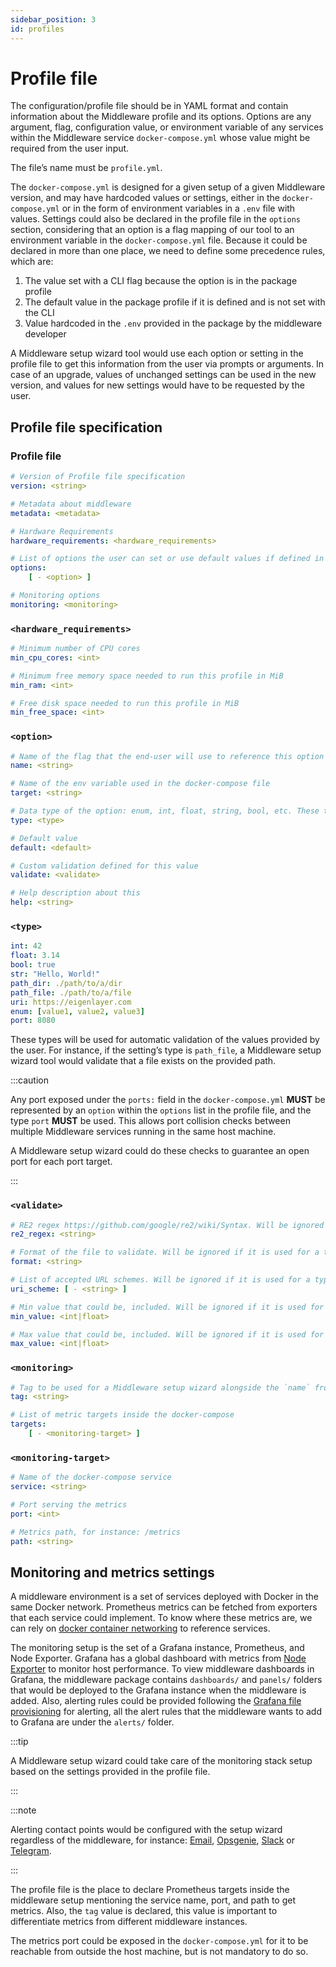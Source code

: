 ```yaml
---
sidebar_position: 3 
id: profiles
---
```


# Profile file

The configuration/profile file should be in YAML format and contain information about the Middleware profile and its options. Options are any argument, flag, configuration value, or environment variable of any services within the Middleware service `docker-compose.yml` whose value might be required from the user input. 

The file’s name must be `profile.yml`.

The `docker-compose.yml` is designed for a given setup of a given Middleware version, and may have hardcoded values or settings, either in the `docker-compose.yml` or in the form of environment variables in a `.env` file with values. Settings could also be declared in the profile file in the `options` section, considering that an option is a flag mapping of our tool to an environment variable in the `docker-compose.yml` file. Because it could be declared in more than one place, we need to define some precedence rules, which are:

1. The value set with a CLI flag because the option is in the package profile
2. The default value in the package profile if it is defined and is not set with the CLI
3. Value hardcoded in the `.env` provided in the package by the middleware developer

A Middleware setup wizard tool would use each option or setting in the profile file to get this information from the user via prompts or arguments. In case of an upgrade, values of unchanged settings can be used in the new version, and values for new settings would have to be requested by the user.

## Profile file specification

### Profile file

```yaml
# Version of Profile file specification
version: <string>

# Metadata about middleware
metadata: <metadata>

# Hardware Requirements
hardware_requirements: <hardware_requirements>

# List of options the user can set or use default values if defined in the <option>. Each option is an environment variable in the docker-compose file, middleware developers need to be careful about what options to expose here
options:
	[ - <option> ]

# Monitoring options
monitoring: <monitoring>
```

### `<hardware_requirements>`

```yaml
# Minimum number of CPU cores
min_cpu_cores: <int>

# Minimum free memory space needed to run this profile in MiB
min_ram: <int>

# Free disk space needed to run this profile in MiB
min_free_space: <int>

```

### `<option>`

```yaml
# Name of the flag that the end-user will use to reference this option with a Middleware setup wizard
name: <string>

# Name of the env variable used in the docker-compose file
target: <string>

# Data type of the option: enum, int, float, string, bool, etc. These types will be defined in another section with more details
type: <type>

# Default value
default: <default>

# Custom validation defined for this value
validate: <validate>

# Help description about this 
help: <string>
```

### `<type>`

```yaml
int: 42
float: 3.14
bool: true
str: "Hello, World!"
path_dir: ./path/to/a/dir
path_file: ./path/to/a/file
uri: https://eigenlayer.com
enum: [value1, value2, value3]
port: 8080
```

These types will be used for automatic validation of the values provided by the user. For instance, if the setting’s type is `path_file`, a Middleware setup wizard tool would validate that a file exists on the provided path.

:::caution

Any port exposed under the `ports:` field in the `docker-compose.yml` **MUST** be represented by an `option` within the `options` list in the profile file, and the type `port` **MUST** be used. This allows port collision checks between multiple Middleware services running in the same host machine.

A Middleware setup wizard could do these checks to guarantee an open port for each port target.

:::

### `<validate>`

```yaml
# RE2 regex https://github.com/google/re2/wiki/Syntax. Will be ignored if it is used for a type different from <string>
re2_regex: <string>

# Format of the file to validate. Will be ignored if it is used for a type different from <path_file>
format: <string>

# List of accepted URL schemes. Will be ignored if it is used for a type different from <uri>
uri_scheme: [ - <string> ]

# Min value that could be, included. Will be ignored if it is used for a type different from <int> or <float>
min_value: <int|float>

# Max value that could be, included. Will be ignored if it is used for a type different from <int> or <float>
max_value: <int|float>
```

### `<monitoring>`

```yaml
# Tag to be used for a Middleware setup wizard alongside the `name` from the manifest file to create a unique label that allows metrics to differentiate from other middleware instances metrics
tag: <string>

# List of metric targets inside the docker-compose
targets:
	[ - <monitoring-target> ]
```

### `<monitoring-target>`

```yaml
# Name of the docker-compose service
service: <string>

# Port serving the metrics
port: <int>

# Metrics path, for instance: /metrics
path: <string>
```

## Monitoring and metrics settings

A middleware environment is a set of services deployed with Docker in the same Docker network. Prometheus metrics can be fetched from exporters that each service could implement. To know where these metrics are, we can rely on [docker container networking](https://docs.docker.com/config/containers/container-networking/) to reference services.

The monitoring setup is the set of a Grafana instance, Prometheus, and Node Exporter. Grafana has a global dashboard with metrics from [Node Exporter](https://github.com/prometheus/node_exporter) to monitor host performance. To view middleware dashboards in Grafana, the middleware package contains `dashboards/` and `panels/` folders that would be deployed to the Grafana instance when the middleware is added. Also, alerting rules could be provided following the [Grafana file provisioning](https://grafana.com/docs/grafana/latest/alerting/set-up/provision-alerting-resources/file-provisioning/#provision-alert-rules) for alerting, all the alert rules that the middleware wants to add to Grafana are under the `alerts/` folder.

:::tip

A Middleware setup wizard could take care of the monitoring stack setup based on the settings provided in the profile file.

:::

:::note

Alerting contact points would be configured with the setup wizard regardless of the middleware, for instance: [Email](https://grafana.com/docs/grafana/latest/alerting/set-up/provision-alerting-resources/file-provisioning/#e-mail), [Opsgenie](https://grafana.com/docs/grafana/latest/alerting/set-up/provision-alerting-resources/file-provisioning/#opsgenie), [Slack](https://grafana.com/docs/grafana/latest/alerting/set-up/provision-alerting-resources/file-provisioning/#slack) or [Telegram](https://grafana.com/docs/grafana/latest/alerting/set-up/provision-alerting-resources/file-provisioning/#telegram).

:::

The profile file is the place to declare Prometheus targets inside the middleware setup mentioning the service name, port, and path to get metrics. Also, the `tag` value is declared, this value is important to differentiate metrics from different middleware instances. 

The metrics port could be exposed in the `docker-compose.yml` for it to be reachable from outside the host machine, but is not mandatory to do so.